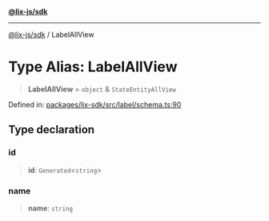 [**@lix-js/sdk**](../README.md)

***

[@lix-js/sdk](../README.md) / LabelAllView

# Type Alias: LabelAllView

> **LabelAllView** = `object` & `StateEntityAllView`

Defined in: [packages/lix-sdk/src/label/schema.ts:90](https://github.com/opral/monorepo/blob/fb8153a2c5d4710eaaabf056fe653be88060a185/packages/lix-sdk/src/label/schema.ts#L90)

## Type declaration

### id

> **id**: `Generated`\<`string`\>

### name

> **name**: `string`
